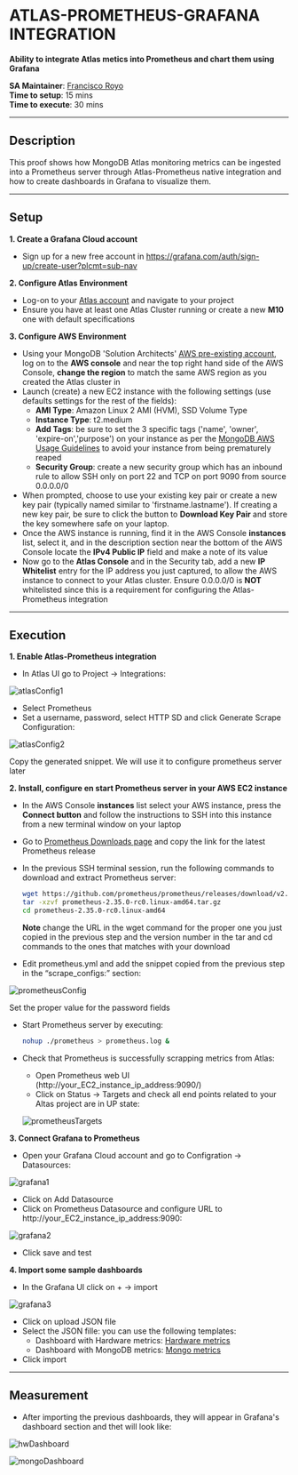 # ATLAS-PROMETHEUS-GRAFANA INTEGRATION

__Ability to integrate Atlas metics into Prometheus and chart them using Grafana__

__SA Maintainer__: [Francisco Royo](mailto:francisco.royo@mongodb.com) <br/>
__Time to setup__: 15 mins <br/>
__Time to execute__: 30 mins <br/>

---
## Description

This proof shows how MongoDB Atlas monitoring metrics can be ingested into a Prometheus server through Atlas-Prometheus native integration and how to create dashboards in Grafana to visualize them.

---
## Setup
__1. Create a Grafana Cloud account__

* Sign up for a new free account in https://grafana.com/auth/sign-up/create-user?plcmt=sub-nav

__2. Configure Atlas Environment__

* Log-on to your [Atlas account](http://cloud.mongodb.com) and navigate to your project
* Ensure you have at least one Atlas Cluster running or create a new __M10__ one with default specifications 

__3. Configure AWS Environment__
* Using your MongoDB 'Solution Architects' [AWS pre-existing account](https://wiki.corp.mongodb.com/display/10GEN/SA+AWS+Access+-+Updated+Nov+2020), log on to the __AWS console__ and near the top right hand side of the AWS Console, __change the region__ to match the same AWS region as you created the Atlas cluster in
* Launch (create) a new EC2 instance with the following settings (use defaults settings for the rest of the fields):
  * __AMI Type__: Amazon Linux 2 AMI (HVM), SSD Volume Type
  * __Instance Type__: t2.medium
  * __Add Tags__: be sure to set the 3 specific tags ('name', 'owner', 'expire-on','purpose') on your instance as per the [MongoDB AWS Usage Guidelines](https://wiki.corp.mongodb.com/display/DEVOPSP/AWS+Reaping+Policies) to avoid your instance from being prematurely reaped
  * __Security Group__: create a new security group which has an inbound rule to allow SSH only on port 22 and TCP on port 9090 from source 0.0.0.0/0
* When prompted, choose to use your existing key pair or create a new key pair (typically named similar to 'firstname.lastname'). If creating a new key pair, be sure to click the button to __Download Key Pair__ and store the key somewhere safe on your laptop.
*  Once the AWS instance is running, find it in the AWS Console __instances__ list, select it, and in the description section near the bottom of the AWS Console locate the __IPv4 Public IP__ field and make a note of its value
* Now go to the __Atlas Console__ and in the Security tab, add a new __IP Whitelist__ entry for the IP address you just captured, to allow the AWS instance to connect to your Atlas cluster. Ensure 0.0.0.0/0 is __NOT__ whitelisted since this is a requirement for configuring the Atlas-Prometheus integration

---
## Execution

__1. Enable Atlas-Prometheus integration__
* In Atlas UI go to Project -> Integrations:

![atlasConfig1](img/atlasConfig1.png "atlasConfig1")

* Select Prometheus
* Set a username, password, select HTTP SD and click Generate Scrape Configuration:

![atlasConfig2](img/atlasConfig2.png "atlasConfig2")

Copy the generated snippet. We will use it to configure prometheus server later

__2. Install, configure en start Prometheus server in your AWS EC2 instance__
* In the AWS Console __instances__ list select your AWS instance, press the __Connect button__ and follow the instructions to SSH into this instance from a new terminal window on your laptop
* Go to [Prometheus Downloads page](https://prometheus.io/download/) and copy the link for the latest Prometheus release
* In the previous SSH terminal session, run the following commands to download and extract Prometheus server:

  ```bash
  wget https://github.com/prometheus/prometheus/releases/download/v2.35.0-rc0/prometheus-2.35.0-rc0.linux-amd64.tar.gz
  tar -xzvf prometheus-2.35.0-rc0.linux-amd64.tar.gz
  cd prometheus-2.35.0-rc0.linux-amd64
  ```
  __Note__ change the URL in the wget command for the proper one you just copied in the previous step and the version number in the tar and cd commands to the ones that matches with your download
* Edit prometheus.yml and add the snippet copied from the previous step in the  “scrape_configs:” section:

![prometheusConfig](img/prometheusConfig.png "prometheusConfig")

Set the proper value for the password fields
* Start Prometheus server by executing:
  ```bash
  nohup ./prometheus > prometheus.log &
  ```
* Check that Prometheus is successfully scrapping metrics from Atlas:
  * Open Prometheus web UI (http://your_EC2_instance_ip_address:9090/) 
  * Click on Status -> Targets and check all end points related to your Altas project are in UP state:
  
  ![prometheusTargets](img/prometheusTargets.png "prometheusTargets")

__3. Connect Grafana to Prometheus__
* Open your Grafana Cloud account and go to Configration -> Datasources:

![grafana1](img/grafana1.png "grafana1")

* Click on Add Datasource
* Click on Prometheus Datasource and configure URL to http://your_EC2_instance_ip_address:9090:

![grafana2](img/grafana2.png "grafana2")

* Click save and test

__4. Import some sample dashboards__
* In the Grafana UI click on + -> import

![grafana3](img/grafana3.png "grafana3")

* Click on upload JSON file
* Select the JSON fille: you can use the following templates:
  * Dashboard with Hardware metrics: [Hardware metrics](dashboardTemplates/HardwareMetrics.json)
  * Dashboard with MongoDB metrics: [Mongo metrics](dashboardTemplates/MongoMetrics.json)
* Click import

---
## Measurement

* After importing the previous dashboards, they will appear in Grafana's dashboard section and thet will look like:

![hwDashboard](img/hwDashboard.png "hwDashboard")

![mongoDashboard](img/mongoDashboard.png "mongoDashboard")